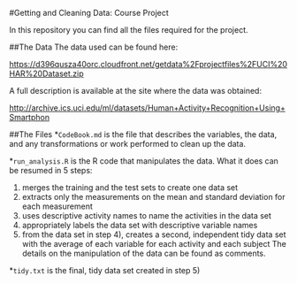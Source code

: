 #Getting and Cleaning Data: Course Project

In this repository you can find all the files required for the project.

##The Data
The data used can be found here:

https://d396qusza40orc.cloudfront.net/getdata%2Fprojectfiles%2FUCI%20HAR%20Dataset.zip 

A full description is available at the site where the data was obtained: 

http://archive.ics.uci.edu/ml/datasets/Human+Activity+Recognition+Using+Smartphon

##The Files
*`CodeBook.md` is the file that describes the variables, the data, and any transformations or work performed to clean up the data.

*`run_analysis.R` is the R code that manipulates the data. What it does can be resumed in 5 steps: 
1) merges the training and the test sets to create one data set
2) extracts only the measurements on the mean and standard deviation for each measurement 
3) uses descriptive activity names to name the activities in the data set
4) appropriately labels the data set with descriptive variable names 
5) from the data set in step 4), creates a second, independent tidy data set with the average of each variable for each activity and each subject
The details on the manipulation of the data can be found as comments.

*`tidy.txt` is the final, tidy data set created in step 5)

